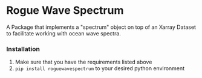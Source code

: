 # Rogue Wave Spectrum
A Package that implements a "spectrum" object on top of an Xarray Dataset to facilitate working with ocean wave spectra.

### Installation
1. Make sure that you have the requirements listed above
2. `pip install roguewavespectrum` to your desired python environment
